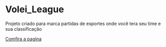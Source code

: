 # Volei_League
 Projeto criado para marca partidas de esportes onde você tera seu time e sua classificação  

 <a href="https://marcosoliveira404.github.io/Volei_League/Login/index.html" target="_blank">Comfira a pagina</a>
